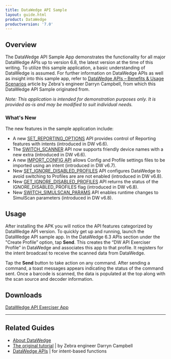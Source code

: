 ```yaml
---
title: DataWedge API Sample
layout: guide.html
product: DataWedge
productversion: '7.0'
---
```


## Overview
The DataWedge API Sample App demonstrates the functionality for all major DataWedge APIs up to version 6.8, the latest version at the time of this writing. To utilize this sample application, a basic understanding of DataWedge is assumed.  For further information on DataWedge APIs as well as insight into this sample app, refer to [DataWedge APIs – Benefits & Usage Scenarios](https://developer.zebra.com/community/home/blog/2017/06/27/datawedge-apis-benefits-challenges) article by Zebra's engineer Darryn Campbell, from which this DataWedge API Sample originated from. 

*Note: This application is intended for demonstration purposes only.  It is provided as-is and may be modified to suit individual needs.*

### What's New
The new features in the sample application include:
* A new [SET_REPORTING_OPTIONS](http://techdocs.zebra.com/datawedge/latest/guide/api/setreportingoptions/) API provides control of Reporting features with intents (introduced in DW v6.6).
* The [SWITCH_SCANNER](http://techdocs.zebra.com/datawedge/latest/guide/api/switchscanner/) API now supports friendly device names with a new extra (introduced in DW v6.6).
* A new [IMPORT_CONFIG API](http://techdocs.zebra.com/datawedge/latest/guide/api/importconfig/) allows Config and Profile settings files to be imported using an intent (introduced in DW v6.7).
* New [SET_IGNORE_DISABLED_PROFILES](http://techdocs.zebra.com/datawedge/7-0/guide/api/setignoredisabledprofiles/) API configures DataWedge to avoid switching to Profiles are are not enabled (introduced in DW v6.8).
* New [GET_IGNORE_DISABLED_PROFILES](http://techdocs.zebra.com/datawedge/7-0/guide/api/getignoredisabledprofiles/) API returns the status of the IGNORE_DISABLED_PROFILES flag (introduced in DW v6.8).
* New [SWITCH_SIMULSCAN_PARAMS](http://techdocs.zebra.com/datawedge/7-0/guide/api/switchsimulscanparams/) API enables runtime changes to SimulScan parameters (introduced in DW v6.8).

## Usage

After installing the APK you will notice the API features categorized by DataWedge API version. To quickly get up and running, launch the DataWedge API sample app. In the DataWedge 6.3 APIs section under the "Create Profile” option, tap **Send**. This creates the “DW API Exerciser Profile” in DataWedge and associates this app to that profile.  It registers for the intent broadcast to receive the scanned data from DataWedge. 

Tap the **Send** button to take action on any command. After sending a command, a toast messages appears indicating the status of the command sent.  Once a barcode is scanned, the data is populated at the top along with the scan source and decoder information.  

## Downloads

[DataWedge API Exerciser App](https://github.com/Zebra/samples-datawedge)

-----

## Related Guides

* [About DataWedge](http://techdocs.zebra.com/datawedge/latest/guide/about/)
* [The original tutorial](https://developer.zebra.com/community/home/blog/2017/06/27/datawedge-apis-benefits-challenges) | by Zebra engineer Darryn Campbell
* [DataWedge APIs](../) | for intent-based functions


